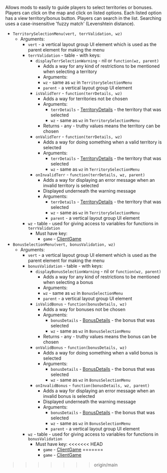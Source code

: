 Allows mods to easily to guide players to select territories or bonuses. Players can click on the map and click on listed options. Each listed option has a view territory/bonus button. Players can search in the list. Searching uses a case-insensitive 'fuzzy match' (Levenshtein distance).

* `TerritorySelectionMenu(vert, terrValidation, wz)`
  * Arguments:
    * `vert` - a vertical layout group UI element which is used as the parent element for making the menu
    * `terrValidation` - table - with keys:
      * `displayTerrSelectionWarning` - nil or `function(wz, parent)`
        * Adds a way for any kind of restrictions to be mentioned when selecting a territory
        * Arguments:
        * `wz` - same as `wz` in `TerritorySelectionMenu`
        * `parent` - a vertical layout group UI element
      * `isValidTerr` - `function(terrDetails, wz)`
        * Adds a way for territories not be chosen
        * Arguments:
          * `terrDetails` - [TerritoryDetails](https://www.warzone.com/wiki/Mod_API_Reference:TerritoryDetails) - the territory that was selected
          * `wz` - same as `wz` in `TerritorySelectionMenu`
        * Returns - any - truthy values means the territory can be chosen
      * `onValidTerr` - `function(terrDetails, wz)`
        * Adds a way for doing something when a valid territory is selected
        * Arguments:
          * `terrDetails` - [TerritoryDetails](https://www.warzone.com/wiki/Mod_API_Reference:TerritoryDetails) - the territory that was selected
          * `wz` - same as `wz` in `TerritorySelectionMenu`
      * `onInvalidTerr` - `function(terrDetails, wz, parent)`
        * Adds a way for displaying an error message when an invalid territory is selected
        * Displayed underneath the warning message
        * Arguments:
          * `terrDetails` - [TerritoryDetails](https://www.warzone.com/wiki/Mod_API_Reference:TerritoryDetails) - the territory that was selected
          * `wz` - same as `wz` in `TerritorySelectionMenu`
          * `parent` - a vertical layout group UI element
    * `wz` - table - used for giving access to variables for functions in `terrValidation`
      * Must have key:
        * `game` - [ClientGame](https://www.warzone.com/wiki/Mod_API_Reference:ClientGame)
* `BonusSelectionMenu(vert, bonusValidation, wz)`
  * Arguments:
    * `vert` - a vertical layout group UI element which is used as the parent element for making the menu
    * `bonusValidation` - table - with keys:
      * `displayBonusSelectionWarning` - nil or `function(wz, parent)`
        * Adds a way for any kind of restrictions to be mentioned when selecting a bonus
        * Arguments:
        * `wz` - same as `wz` in `BonusSelectionMenu`
        * `parent` - a vertical layout group UI element
      * `isValidBonus` - `function(bonusDetails, wz)`
        * Adds a way for bonuses not be chosen
        * Arguments:
          * `bonusDetails` - [BonusDetails](https://www.warzone.com/wiki/Mod_API_Reference:BonusDetails) - the bonus that was selected
          * `wz` - same as `wz` in `BonusSelectionMenu`
        * Returns - any - truthy values means the bonus can be chosen
      * `onValidBonus` - `function(bonusDetails, wz)`
        * Adds a way for doing something when a valid bonus is selected
        * Arguments:
          * `bonusDetails` - [BonusDetails](https://www.warzone.com/wiki/Mod_API_Reference:BonusDetails) - the bonus that was selected
          * `wz` - same as `wz` in `BonusSelectionMenu`
      * `onInvalidBonus` - `function(bonusDetails, wz, parent)`
        * Adds a way for displaying an error message when an invalid bonus is selected
        * Displayed underneath the warning message
        * Arguments:
          * `bonusDetails` - [BonusDetails](https://www.warzone.com/wiki/Mod_API_Reference:BonusDetails) - the bonus that was selected
          * `wz` - same as `wz` in `BonusSelectionMenu`
          * `parent` - a vertical layout group UI element
    * `wz` - table - used for giving access to variables for functions in `bonusValidation`
      * Must have key:
<<<<<<< HEAD
        * `game` - [ClientGame](https://www.warzone.com/wiki/Mod_API_Reference:ClientGame)
=======
        * `game` - [ClientGame](https://www.warzone.com/wiki/Mod_API_Reference:ClientGame)
>>>>>>> origin/main
